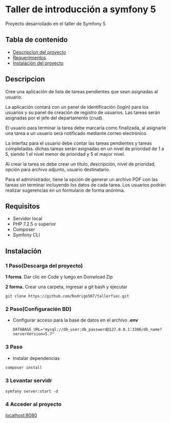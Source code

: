 #  Taller de introducción a symfony 5
Proyecto desarrollado en el taller de Symfony 5



## Tabla de contenido
- [Descripcion del proyecto](#Descripcion)
- [Requerimientos](#requisitos)
- [Instalación del proyecto](#Instalación)




## Descripcion

Cree una aplicación de lista de tareas pendientes que sean asignadas al usuario. 

La aplicación contará con un panel de identificación (login) para los usuarios y su panel de creación de registro de usuarios. Las tareas serán asignadas por el jefe del departamento (crud).

El usuario para terminar la tarea debe marcarla como finalizada, al asignarle una tarea a un usuario será notificado mediante correo electrónico. 

La interfaz para el usuario debe contar las tareas pendientes y tareas completadas. dichas tareas serán asignadas en un nivel de prioridad de 1 a 5, siendo 1 el nivel menor de prioridad y 5 el mayor nivel.

Al crear la tarea se debe crear un título, descripción, nivel de prioridad, opción para archivo adjunto, usuario destinatario. 

Para el administrador, tiene la opción de generar un archivo PDF con las tareas sin terminar incluyendo los datos de cada tarea. Los usuarios podrán realizar sugerencias en un formulario de forma anónima.


## Requisitos
- Servidor local
- PHP 7.2.5 o superior
- Composer
- Symfony CLI


## Instalación
### 1 Paso(Descarga del proyecto)
**1 forma**. Dar clic en Code y luego en Donwload Zip

**2 forma.** Crear una carpeta, ingresar a git bash y ejecutar

    git clone https://github.com/Rodrigo507/tallerfiec.git
### 2 Paso(Configuración BD)

- Configurar acceso para la base de datos en el archivo **.env**
  ```
  DATABASE_URL="mysql://db_user:db_password@127.0.0.1:3306/db_name?serverVersion=5.7"
  ```


### 3 Paso
- Instalar dependencias 

 ```bash
composer install
```

### 3 Levantar servidr
  ```
  symfony server:start -d
  ```
### 4 Acceder al proyecto
[localhost:8080](http://127.0.0.1:8000/)
